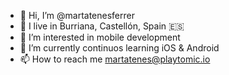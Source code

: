 - 👋 Hi, I’m @martatenesferrer
- 🏡 I live in Burriana, Castellón, Spain 🇪🇸
- 👀 I’m interested in mobile development
- 🌱 I’m currently continuos learning iOS & Android
- 📫 How to reach me martatenes@playtomic.io

<!---
martatenesferrer/martatenesferrer is a ✨ special ✨ repository because its `README.md` (this file) appears on your GitHub profile.
You can click the Preview link to take a look at your changes.
--->
